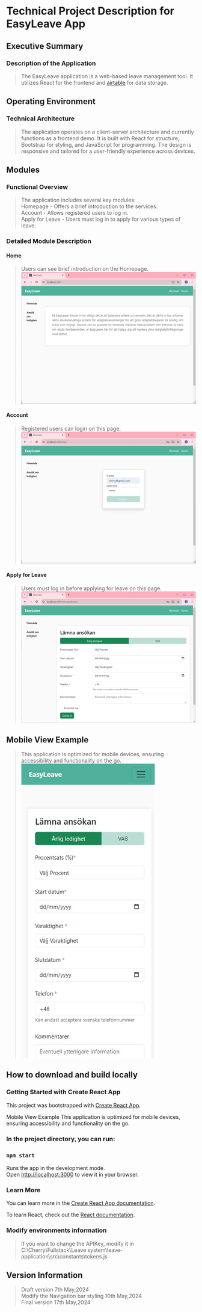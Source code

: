 # Technical Project Description for EasyLeave App

## Executive Summary
### Description of the Application
> The EasyLeave application is a web-based leave management tool. It utilizes React for the frontend and [airtable](https://airtable.com/)  for data storage.

## Operating Environment
### Technical Architecture
> The application operates on a client-server architecture and currently functions as a frontend demo. It is built with React for structure, Bootstrap for styling, and JavaScript for programming. The design is responsive and tailored for a user-friendly experience across devices.

## Modules
### Functional Overview
> The application includes several key modules:<br>Homepage - Offers a brief introduction to the services.<br>Account - Allows registered users to log in.<br>Apply for Leave - Users must log in to apply for various types of leave.

### Detailed Module Description
#### Home
> Users can see brief introduction on the Homepage.
![alt text](src/assets/pic/homepage.jpg)

#### Account
> Registered users can login on this page.
![alt text](src/assets/pic/account.jpg)

####  Apply for Leave
> Users must log in before applying for leave on this page.
![alt text](src/assets/pic/leaveapplication.jpg)

## Mobile View Example
> This application is optimized for mobile devices, ensuring accessibility and functionality on the go.
![alt text](src/assets/pic/mobile.jpg)

## How to download and build locally
### Getting Started with Create React App

This project was bootstrapped with [Create React App](https://github.com/facebook/create-react-app).

Mobile View Example
This application is optimized for mobile devices, ensuring accessibility and functionality on the go.

### In the project directory, you can run:

### `npm start`

Runs the app in the development mode.\
Open [http://localhost:3000](http://localhost:3000) to view it in your browser.

### Learn More

You can learn more in the [Create React App documentation](https://facebook.github.io/create-react-app/docs/getting-started).

To learn React, check out the [React documentation](https://reactjs.org/).

###  Modify environments information
> If you want to change the APIKey, modify it in C:\Cherry\Fullstack\Leave system\leave-application\src\constants\tokens.js


## Version Information
> Draft version 7th May,2024  
> Modify the Navigation bar styling 10th May,2024  
> Final version 17th May,2024




